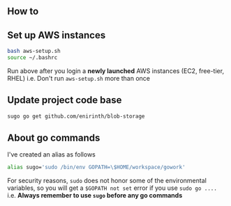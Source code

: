 How to
--

## Set up AWS instances
```sh
bash aws-setup.sh
source ~/.bashrc
```
Run above after you login a **newly launched** AWS instances (EC2, free-tier, RHEL) i.e. Don't run `aws-setup.sh` more than once
## Update project code base
```sh
sugo go get github.com/enirinth/blob-storage
```
## About go commands
I've created an alias as follows
```sh
alias sugo='sudo /bin/env GOPATH=\$HOME/workspace/gowork'
```
For security reasons, `sudo` does not honor some of the environmental variables, so you will get a `$GOPATH not set` error if you use `sudo go ....`    
i.e. **Always remember to use `sugo` before any go commands**

